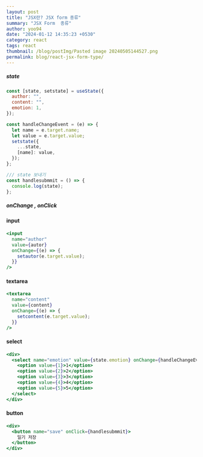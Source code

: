 ```yaml
---
layout: post
title: "JSX란? JSX form 종류"
summary: "JSX Form  종류"
author: yoo94
date: "2024-01-12 14:35:23 +0530"
category: react
tags: react
thumbnail: /blog/postImg/Pasted image 20240505144527.png
permalink: blog/react-jsx-form-type/
---
```


##### state

```jsx
const [state, setstate] = useState({
  author: "",
  content: "",
  emotion: 1,
});

const handleChangeEvent = (e) => {
  let name = e.target.name;
  let value = e.target.value;
  setstate({
    ...state,
    [name]: value,
  });
};

/// state 보내기
const handlesubmmit = () => {
  console.log(state);
};
```

##### onChange , onClick

#### input

```jsx
<input
  name="author"
  value={autor}
  onChange={(e) => {
    setautor(e.target.value);
  }}
/>
```

#### textarea

```jsx
<textarea
  name="content"
  value={content}
  onChange={(e) => {
    setcontent(e.target.value);
  }}
/>
```

#### select

```jsx
<div>
  <select name="emotion" value={state.emotion} onChange={handleChangeEvent}>
    <option value={1}>1</option>
    <option value={2}>2</option>
    <option value={3}>3</option>
    <option value={4}>4</option>
    <option value={5}>5</option>
  </select>
</div>
```

#### button

```jsx
<div>
  <button name="save" onClick={handlesubmmit}>
    일기 저장
  </button>
</div>
```
